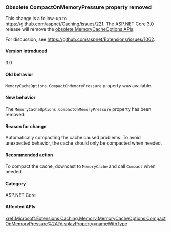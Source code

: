 ### Obsolete CompactOnMemoryPressure property removed

This change is a follow-up to https://github.com/aspnet/Caching/issues/221. The ASP.NET Core 3.0 release will remove the [obsolete MemoryCacheOptions APIs](https://github.com/aspnet/Extensions/blob/dc5c593da7b72c82e6fe85abb91d03818f9b700c/src/Caching/Memory/src/MemoryCacheOptions.cs#L17-L18). 

For discussion, see https://github.com/aspnet/Extensions/issues/1062.

#### Version introduced

3.0

#### Old behavior

`MemoryCacheOptions.CompactOnMemoryPressure` property was available.

#### New behavior

The `MemoryCacheOptions.CompactOnMemoryPressure` property has been removed.

#### Reason for change

Automatically compacting the cache caused problems. To avoid unexpected behavior, the cache should only be compacted when needed.

#### Recommended action

To compact the cache, downcast to `MemoryCache` and call `Compact` when needed.

#### Category

ASP.NET Core

#### Affected APIs

<xref:Microsoft.Extensions.Caching.Memory.MemoryCacheOptions.CompactOnMemoryPressure%2A?displayProperty=nameWithType>

<!--

#### Affected APIs

`Overload:Microsoft.Extensions.Caching.Memory.MemoryCacheOptions.CompactOnMemoryPressure`

-->
